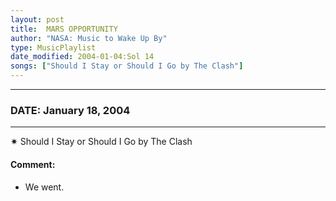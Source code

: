 ```yaml
---
layout: post
title:  MARS OPPORTUNITY
author: "NASA: Music to Wake Up By"
type: MusicPlaylist
date_modified: 2004-01-04:Sol 14
songs: ["Should I Stay or Should I Go by The Clash"]
---
```


----
### DATE: January 18, 2004
----
✷ Should I Stay or Should I Go by The Clash

#### Comment:
* We went.



<br/>
<center>
	<a target="_blank"
	   href="https://twitter.com/intent/tweet?hashtags=Space,NASA,Playlist,NASAWakeupCalls,SpaceProgram&text={{ page.author}}, '{{ page.songs.first }}' {{ page.title }}, {{ page.date | date: '%B %d, %Y' }}. {{ site.url }}{{ page.url }} @nasawakeupcalls">
	   <i class="fab fa-twitter" alt="Tweet this page" style="font-size: 1.3em;"></i>
	</a>
	&nbsp; 	<i class="fas fa-user-astronaut" style="font-size: 1.5em;"></i> &nbsp;
    <a type="amzn" search="'Should I Stay or Should I Go by The Clash'" category="popular music">
        <i class="fab fa-amazon" style="font-size: 1.3em;"></i>
    </a>
</center>
